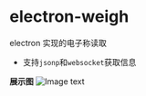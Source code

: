 # electron-weigh
electron 实现的电子称读取
- 支持`jsonp`和`websocket`获取信息

**展示图**
![Image text](https://github.com/caoxiemeihao/electron-weigh/tree/master/show-img/show-img.png)
